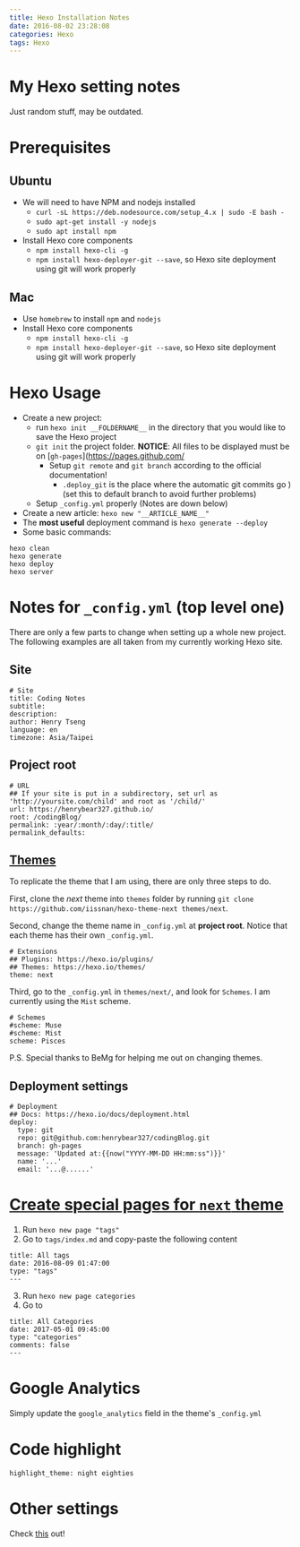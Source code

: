 ```yaml
---
title: Hexo Installation Notes
date: 2016-08-02 23:28:08
categories: Hexo
tags: Hexo
---
```


# My Hexo setting notes

Just random stuff, may be outdated.

<!-- more -->

# Prerequisites

## Ubuntu

* We will need to have NPM and nodejs installed
  * `curl -sL https://deb.nodesource.com/setup_4.x | sudo -E bash -`
  * `sudo apt-get install -y nodejs`
  * `sudo apt install npm`
* Install Hexo core components
  * `npm install hexo-cli -g`
  * `npm install hexo-deployer-git --save`, so Hexo site deployment using git will work properly

## Mac

* Use `homebrew` to install `npm` and `nodejs`
* Install Hexo core components
  * `npm install hexo-cli -g`
  * `npm install hexo-deployer-git --save`, so Hexo site deployment using git will work properly

# Hexo Usage

* Create a new project:
  * run `hexo init __FOLDERNAME__` in the directory that you would like to save the Hexo project
  * `git init` the project folder. __NOTICE__: All files to be displayed must be on [`gh-pages`](https://pages.github.com/
    * Setup `git remote` and `git branch` according to the official documentation!
      * `.deploy_git` is the place where the automatic git commits go
) (set this to default branch to avoid further problems)
  * Setup `_config.yml` properly (Notes are down below)
* Create a new article: `hexo new "__ARTICLE_NAME__"`
* The __most useful__ deployment command is `hexo generate --deploy`
* Some basic commands:
```
hexo clean
hexo generate
hexo deploy
hexo server
```

# Notes for `_config.yml` (top level one)

There are only a few parts to change when setting up a whole new project. The following examples are all taken from my currently working Hexo site.

## Site

```
# Site
title: Coding Notes
subtitle:
description:
author: Henry Tseng
language: en
timezone: Asia/Taipei
```

## Project root

```
# URL
## If your site is put in a subdirectory, set url as 'http://yoursite.com/child' and root as '/child/'
url: https://henrybear327.github.io/
root: /codingBlog/
permalink: :year/:month/:day/:title/
permalink_defaults:
```

## [Themes](https://bemg.github.io/blog/2016/08/05/Hexo-install/#主題)

To replicate the theme that I am using, there are only three steps to do.

First, clone the *next* theme into `themes` folder by running `git clone https://github.com/iissnan/hexo-theme-next themes/next`.

Second, change the theme name in `_config.yml` at **project root**. Notice that each theme has their own `_config.yml`.
```
# Extensions
## Plugins: https://hexo.io/plugins/
## Themes: https://hexo.io/themes/
theme: next
```

Third, go to the `_config.yml` in `themes/next/`, and look for `Schemes`. I am currently using the `Mist` scheme.
```
# Schemes
#scheme: Muse
#scheme: Mist
scheme: Pisces
```

P.S. Special thanks to BeMg for helping me out on changing themes.

## Deployment settings

```
# Deployment
## Docs: https://hexo.io/docs/deployment.html
deploy:
  type: git
  repo: git@github.com:henrybear327/codingBlog.git
  branch: gh-pages
  message: 'Updated at:{{now("YYYY-MM-DD HH:mm:ss")}}'
  name: '...'
  email: '...@......'
```

# [Create special pages for `next` theme](https://github.com/iissnan/hexo-theme-next/wiki/创建标签云页面)

1. Run `hexo new page "tags"`
2. Go to `tags/index.md` and copy-paste the following content
```
title: All tags
date: 2016-08-09 01:47:00
type: "tags"
---
```
3. Run `hexo new page categories`
4. Go to
```
title: All Categories
date: 2017-05-01 09:45:00
type: "categories"
comments: false
---
```

# Google Analytics

Simply update the `google_analytics` field in the theme's `_config.yml`

# Code highlight

`highlight_theme: night eighties`

# Other settings

Check [this](http://theme-next.iissnan.com/getting-started.html) out!
